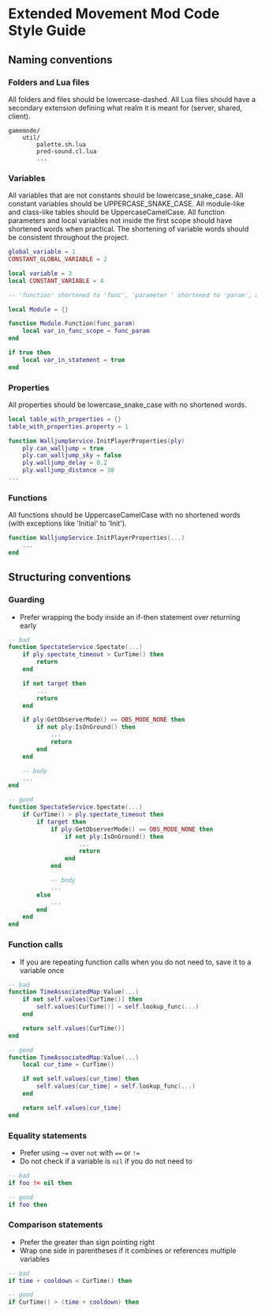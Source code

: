 # Extended Movement Mod Code Style Guide

## Naming conventions

### Folders and Lua files

All folders and files should be lowercase-dashed. All Lua files should have a secondary extension defining what realm it is meant for (server, shared, client).

```
gamemode/
	util/
		palette.sh.lua
		pred-sound.cl.lua
		...
```

### Variables

All variables that are not constants should be lowercase_snake_case. All constant variables should be UPPERCASE_SNAKE_CASE. All module-like and class-like tables should be UppercaseCamelCase. All function parameters and local variables not inside the first scope should have shortened words when practical. The shortening of variable words should be consistent throughout the project.

```lua
global_variable = 1
CONSTANT_GLOBAL_VARIABLE = 2

local variable = 3
local CONSTANT_VARIABLE = 4
```

```lua
-- 'function' shortened to 'func', 'parameter ' shortened to 'param', and 'variable' shortened to 'var' inside a scope

local Module = {}

function Module.Function(func_param)
	local var_in_func_scope = func_param
end

if true then
	local var_in_statement = true
end
```

### Properties

All properties should be lowercase_snake_case with no shortened words.

```lua
local table_with_properties = {}
table_with_properties.property = 1
```

```lua
function WalljumpService.InitPlayerProperties(ply)
	ply.can_walljump = true
	ply.can_walljump_sky = false
	ply.walljump_delay = 0.2
	ply.walljump_distance = 30
...
```

### Functions

All functions should be UppercaseCamelCase with no shortened words (with exceptions like 'Initial' to 'Init').

```lua
function WalljumpService.InitPlayerProperties(...)
	...
end
```

## Structuring conventions

### Guarding
- Prefer wrapping the body inside an if-then statement over returning early
```lua
-- bad
function SpectateService.Spectate(...)
	if ply.spectate_timeout > CurTime() then
		return
	end

	if not target then
		...
		return
	end

	if ply:GetObserverMode() == OBS_MODE_NONE then
		if not ply:IsOnGround() then
			...
			return
		end
	end

	-- body
	...
end

-- good
function SpectateService.Spectate(...)
	if CurTime() > ply.spectate_timeout then
		if target then
			if ply:GetObserverMode() == OBS_MODE_NONE then
				if not ply:IsOnGround() then
					...
					return
				end
			end

			-- body
			...
		else
			...
		end
	end
end
```

### Function calls
- If you are repeating function calls when you do not need to, save it to a variable once
```lua
-- bad
function TimeAssociatedMap:Value(...)
	if not self.values[CurTime()] then
		self.values[CurTime()] = self.lookup_func(...)
	end

	return self.values[CurTime()]
end

-- good
function TimeAssociatedMap:Value(...)
	local cur_time = CurTime()

	if not self.values[cur_time] then
		self.values[cur_time] = self.lookup_func(...)
	end

	return self.values[cur_time]
end
```

### Equality statements
- Prefer using `~=` over `not` with `==` or `!=`
- Do not check if a variable is `nil` if you do not need to

```lua
-- bad
if foo != nil then

-- good
if foo then
```

### Comparison statements
- Prefer the greater than sign pointing right
- Wrap one side in parentheses if it combines or references multiple variables

```lua
-- bad
if time + cooldown < CurTime() then

-- good
if CurTime() > (time + cooldown) then
```
